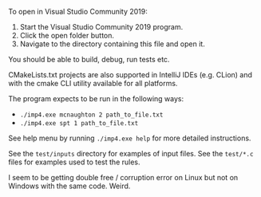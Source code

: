 To open in Visual Studio Community 2019:

1. Start the Visual Studio Community 2019 program.
2. Click the open folder button.
3. Navigate to the directory containing this file and open it.

You should be able to build, debug, run tests etc.

CMakeLists.txt projects are also supported in IntelliJ IDEs (e.g. CLion) and
with the cmake CLI utility available for all platforms.

The program expects to be run in the following ways:

- `./imp4.exe mcnaughton 2 path_to_file.txt`
- `./imp4.exe spt 1 path_to_file.txt`

See help menu by running `./imp4.exe help` for more detailed instructions.

See the `test/inputs` directory for examples of input files.
See the `test/*.c` files for examples used to test the rules.


I seem to be getting double free / corruption error on Linux but not on Windows with the same code. Weird.
